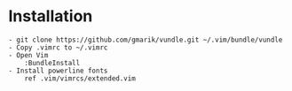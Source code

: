 
# Installation
    - git clone https://github.com/gmarik/vundle.git ~/.vim/bundle/vundle
    - Copy .vimrc to ~/.vimrc
    - Open Vim 
        :BundleInstall
    - Install powerline fonts 
        ref .vim/vimrcs/extended.vim
        
